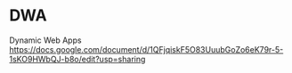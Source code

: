# DWA
 Dynamic Web Apps
 https://docs.google.com/document/d/1QFjqiskF5O83UuubGoZo6eK79r-5-1sKO9HWbQJ-b8o/edit?usp=sharing
